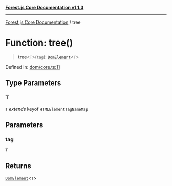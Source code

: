 [**Forest.js Core Documentation v1.1.3**](../README.md)

***

[Forest.js Core Documentation](../README.md) / tree

# Function: tree()

> **tree**\<`T`\>(`tag`): [`DomElement`](../type-aliases/DomElement.md)\<`T`\>

Defined in: [dom/core.ts:11](https://github.com/GrangbelrLurain/forest-js/blob/bdde5e53b4a2b124cb391dbc48a1becdc370cd3d/packages/core/src/dom/core.ts#L11)

## Type Parameters

### T

`T` *extends* keyof `HTMLElementTagNameMap`

## Parameters

### tag

`T`

## Returns

[`DomElement`](../type-aliases/DomElement.md)\<`T`\>

